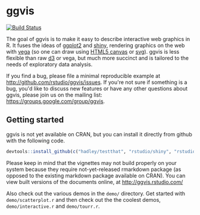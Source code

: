 # ggvis

[![Build Status](https://travis-ci.org/rstudio/ggvis.png?branch=master)](https://travis-ci.org/rstudio/ggvis)

The goal of ggvis is to make it easy to describe interactive web graphics in
R. It fuses the ideas of [ggplot2](http://github.com/hadley/ggplot2) and
[shiny](http://github.com/rstudio/shiny), rendering graphics on the web with
[vega](https://github.com/trifacta/vega) (so one can draw using [HTML5 canvas](http://diveintohtml5.info/canvas.html) or
[svg](http://en.wikipedia.org/wiki/Scalable_Vector_Graphics)). ggvis is less flexible than raw [d3](http://d3js.org/) or vega, but much more succinct and
is tailored to the needs of exploratory data analysis.

If you find a bug, please file a minimal reproducible example at
http://github.com/rstudio/ggvis/issues. If you're not sure if something is a
bug, you'd like to discuss new features or have any other questions about ggvis,
please join us on the mailing list: https://groups.google.com/group/ggvis.

## Getting started

ggvis is not yet available on CRAN, but you can install it directly from github with the following code.

```R
devtools::install_github(c("hadley/testthat", "rstudio/shiny", "rstudio/ggvis", "smbache/magrittr"))
```

Please keep in mind that the vignettes may not build properly on your system because they require not-yet-released rmarkdown package (as opposed to the existing markdown package available on CRAN). You can view built versions of the documents online, at http://ggvis.rstudio.com/

Also check out the
various demos in the `demo/` directory. Get started with `demo/scatterplot.r`
and then check out the the coolest demos, `demo/interactive.r` and
`demo/tourr.r`.

